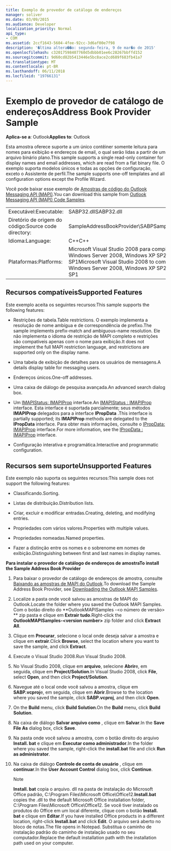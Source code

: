 ```yaml
---
title: Exemplo de provedor de catálogo de endereços
manager: soliver
ms.date: 03/09/2015
ms.audience: Developer
localization_priority: Normal
api_type:
- COM
ms.assetid: 2ccf1643-5604-4fee-92cc-3d6af00e7f98
description: '�ltima altera��o: segunda-feira, 9 de mar�o de 2015'
ms.openlocfilehash: c32017598407760d5dbbb01ee6c28267bbffd152
ms.sourcegitcommit: 9d60cd82b5413446e5bc8ace2cd689f683fb41a7
ms.translationtype: MT
ms.contentlocale: pt-BR
ms.lasthandoff: 06/11/2018
ms.locfileid: "19766131"
---
```

# <a name="address-book-provider-sample"></a><span data-ttu-id="513f9-103">Exemplo de provedor de catálogo de endereços</span><span class="sxs-lookup"><span data-stu-id="513f9-103">Address Book Provider Sample</span></span>

  
  
<span data-ttu-id="513f9-104">**Aplica-se a**: Outlook</span><span class="sxs-lookup"><span data-stu-id="513f9-104">**Applies to**: Outlook</span></span> 
  
<span data-ttu-id="513f9-105">Esta amostra oferece suporte a um único contêiner somente leitura para nomes para exibição e endereços de email, o qual serão lidas a partir de um arquivo binário plano.</span><span class="sxs-lookup"><span data-stu-id="513f9-105">This sample supports a single read-only container for display names and email addresses, which are read from a flat binary file.</span></span> <span data-ttu-id="513f9-106">O exemplo suporta modelos únicos e todas as opções de configuração, exceto o Assistente de perfil.</span><span class="sxs-lookup"><span data-stu-id="513f9-106">The sample supports one-off templates and all configuration options except the Profile Wizard.</span></span>
  
<span data-ttu-id="513f9-107">Você pode baixar esse exemplo de [Amostras de código do Outlook Messaging API (MAPI)](http://go.microsoft.com/fwlink/?LinkId=129740
).</span><span class="sxs-lookup"><span data-stu-id="513f9-107">You can download this sample from [Outlook Messaging API (MAPI) Code Samples](http://go.microsoft.com/fwlink/?LinkId=129740
).</span></span>
  
|||
|:-----|:-----|
|<span data-ttu-id="513f9-108">Executável:</span><span class="sxs-lookup"><span data-stu-id="513f9-108">Executable:</span></span>  <br/> |<span data-ttu-id="513f9-109">SABP32.dll</span><span class="sxs-lookup"><span data-stu-id="513f9-109">SABP32.dll</span></span>  <br/> |
| <span data-ttu-id="513f9-110">Diretório de origem do código:</span><span class="sxs-lookup"><span data-stu-id="513f9-110">Source code directory:</span></span>  <br/> |<span data-ttu-id="513f9-111">SampleAddressBookProvider\SABP</span><span class="sxs-lookup"><span data-stu-id="513f9-111">SampleAddressBookProvider\SABP</span></span>  <br/> |
|<span data-ttu-id="513f9-112">Idioma:</span><span class="sxs-lookup"><span data-stu-id="513f9-112">Language:</span></span>  <br/> |<span data-ttu-id="513f9-113">C++</span><span class="sxs-lookup"><span data-stu-id="513f9-113">C++</span></span>  <br/> |
|<span data-ttu-id="513f9-114">Plataformas:</span><span class="sxs-lookup"><span data-stu-id="513f9-114">Platforms:</span></span>  <br/> |<span data-ttu-id="513f9-115">Microsoft Visual Studio 2008 para compilar para Windows Vista, Windows Server 2008, Windows XP SP2 e Windows Server 2003 SP1</span><span class="sxs-lookup"><span data-stu-id="513f9-115">Microsoft Visual Studio 2008 to compile for Windows Vista, Windows Server 2008, Windows XP SP2, and Windows Server 2003 SP1</span></span>  <br/> |
   
## <a name="supported-features"></a><span data-ttu-id="513f9-116">Recursos compatíveis</span><span class="sxs-lookup"><span data-stu-id="513f9-116">Supported Features</span></span>

<span data-ttu-id="513f9-117">Este exemplo aceita os seguintes recursos:</span><span class="sxs-lookup"><span data-stu-id="513f9-117">This sample supports the following features:</span></span>
  
- <span data-ttu-id="513f9-118">Restrições de tabela.</span><span class="sxs-lookup"><span data-stu-id="513f9-118">Table restrictions.</span></span> <span data-ttu-id="513f9-119">O exemplo implementa a resolução de nome ambígua e de correspondência de prefixo.</span><span class="sxs-lookup"><span data-stu-id="513f9-119">The sample implements prefix-match and ambiguous-name resolution.</span></span> <span data-ttu-id="513f9-120">Ele não implementa o idioma de restrição de MAPI completo e restrições são compatíveis apenas com o nome para exibição.</span><span class="sxs-lookup"><span data-stu-id="513f9-120">It does not implement the full MAPI restriction language, and restrictions are supported only on the display name.</span></span>
    
- <span data-ttu-id="513f9-121">Uma tabela de exibição de detalhes para os usuários de mensagens.</span><span class="sxs-lookup"><span data-stu-id="513f9-121">A details display table for messaging users.</span></span> 
    
- <span data-ttu-id="513f9-122">Endereços únicos.</span><span class="sxs-lookup"><span data-stu-id="513f9-122">One-off addresses.</span></span>
    
- <span data-ttu-id="513f9-123">Uma caixa de diálogo de pesquisa avançada.</span><span class="sxs-lookup"><span data-stu-id="513f9-123">An advanced search dialog box.</span></span>
    
- <span data-ttu-id="513f9-124">Um [IMAPIStatus: IMAPIProp](imapistatusimapiprop.md) interface.</span><span class="sxs-lookup"><span data-stu-id="513f9-124">An [IMAPIStatus : IMAPIProp](imapistatusimapiprop.md) interface.</span></span> <span data-ttu-id="513f9-125">Esta interface é suportada parcialmente; seus métodos **IMAPIProp** delegados para a interface **IPropData** .</span><span class="sxs-lookup"><span data-stu-id="513f9-125">This interface is partially supported; its **IMAPIProp** methods are delegated to the **IPropData** interface.</span></span> <span data-ttu-id="513f9-126">Para obter mais informações, consulte o [IPropData: IMAPIProp](ipropdataimapiprop.md) interface.</span><span class="sxs-lookup"><span data-stu-id="513f9-126">For more information, see the [IPropData : IMAPIProp](ipropdataimapiprop.md) interface.</span></span> 
    
- <span data-ttu-id="513f9-127">Configuração interativa e programática.</span><span class="sxs-lookup"><span data-stu-id="513f9-127">Interactive and programmatic configuration.</span></span>
    
## <a name="unsupported-features"></a><span data-ttu-id="513f9-128">Recursos sem suporte</span><span class="sxs-lookup"><span data-stu-id="513f9-128">Unsupported Features</span></span>

<span data-ttu-id="513f9-129">Este exemplo não suporta os seguintes recursos:</span><span class="sxs-lookup"><span data-stu-id="513f9-129">This sample does not support the following features:</span></span>
  
- <span data-ttu-id="513f9-130">Classificando.</span><span class="sxs-lookup"><span data-stu-id="513f9-130">Sorting.</span></span>
    
- <span data-ttu-id="513f9-131">Listas de distribuição.</span><span class="sxs-lookup"><span data-stu-id="513f9-131">Distribution lists.</span></span>
    
- <span data-ttu-id="513f9-132">Criar, excluir e modificar entradas.</span><span class="sxs-lookup"><span data-stu-id="513f9-132">Creating, deleting, and modifying entries.</span></span>
    
- <span data-ttu-id="513f9-133">Propriedades com vários valores.</span><span class="sxs-lookup"><span data-stu-id="513f9-133">Properties with multiple values.</span></span>
    
- <span data-ttu-id="513f9-134">Propriedades nomeadas.</span><span class="sxs-lookup"><span data-stu-id="513f9-134">Named properties.</span></span>
    
- <span data-ttu-id="513f9-135">Fazer a distinção entre os nomes e o sobrenome em nomes de exibição.</span><span class="sxs-lookup"><span data-stu-id="513f9-135">Distinguishing between first and last names in display names.</span></span>
    
 <span data-ttu-id="513f9-136">**Para instalar o provedor de catálogo de endereços de amostra**</span><span class="sxs-lookup"><span data-stu-id="513f9-136">**To install the Sample Address Book Provider**</span></span>
  
1. <span data-ttu-id="513f9-137">Para baixar o provedor de catálogo de endereços de amostra, consulte [Baixando as amostras de MAPI do Outlook](downloading-the-outlook-mapi-samples.md).</span><span class="sxs-lookup"><span data-stu-id="513f9-137">To download the Sample Address Book Provider, see [Downloading the Outlook MAPI Samples](downloading-the-outlook-mapi-samples.md).</span></span>
    
2. <span data-ttu-id="513f9-138">Localize a pasta onde você salvou as amostras de MAPI do Outlook.</span><span class="sxs-lookup"><span data-stu-id="513f9-138">Locate the folder where you saved the Outlook MAPI Samples.</span></span> <span data-ttu-id="513f9-139">Com o botão direito do **OutlookMAPISamples -\<o número de versão\> ** zip pasta e clique em **Extrair tudo**.</span><span class="sxs-lookup"><span data-stu-id="513f9-139">Right-click the **OutlookMAPISamples-\<version number\>** zip folder and click **Extract All**.</span></span>
    
3. <span data-ttu-id="513f9-140">Clique em **Procurar**, selecione o local onde deseja salvar a amostra e clique em **extrair**.</span><span class="sxs-lookup"><span data-stu-id="513f9-140">Click **Browse**, select the location where you want to save the sample, and click **Extract**.</span></span>
    
4. <span data-ttu-id="513f9-141">Execute o Visual Studio 2008.</span><span class="sxs-lookup"><span data-stu-id="513f9-141">Run Visual Studio 2008.</span></span>
    
5. <span data-ttu-id="513f9-142">No Visual Studio 2008, clique em **arquivo**, selecione **Abrir**e, em seguida, clique em **Project/Solution**.</span><span class="sxs-lookup"><span data-stu-id="513f9-142">In Visual Studio 2008, click **File**, select **Open**, and then click **Project/Solution**.</span></span>
    
6. <span data-ttu-id="513f9-143">Navegue até o local onde você salvou a amostra, clique em **SABP.vcproj**e, em seguida, clique em **Abrir**.</span><span class="sxs-lookup"><span data-stu-id="513f9-143">Browse to the location where you saved the sample, click **SABP.vcproj**, and then click **Open**.</span></span>
    
7. <span data-ttu-id="513f9-144">On the **Build** menu, click **Build Solution**.</span><span class="sxs-lookup"><span data-stu-id="513f9-144">On the **Build** menu, click **Build Solution**.</span></span>
    
8. <span data-ttu-id="513f9-145">Na caixa de diálogo **Salvar arquivo como** , clique em **Salvar**.</span><span class="sxs-lookup"><span data-stu-id="513f9-145">In the **Save File As** dialog box, click **Save**.</span></span>
    
9. <span data-ttu-id="513f9-146">Na pasta onde você salvou a amostra, com o botão direito do arquivo **Install. bat** e clique em **Executar como administrador**.</span><span class="sxs-lookup"><span data-stu-id="513f9-146">In the folder where you saved the sample, right-click the **install.bat** file and click **Run as administrator**.</span></span>
    
10. <span data-ttu-id="513f9-147">Na caixa de diálogo **Controle de conta de usuário** , clique em **continuar**.</span><span class="sxs-lookup"><span data-stu-id="513f9-147">In the **User Account Control** dialog box, click **Continue**.</span></span>
    
    > [!NOTE]
    > <span data-ttu-id="513f9-148">**Install. bat** copia o arquivo. dll na pasta de instalação do Microsoft Office padrão, C:\Program Files\Microsoft Office\Office12\.</span><span class="sxs-lookup"><span data-stu-id="513f9-148">**Install.bat** copies the .dll to the default Microsoft Office installation folder, C:\Program Files\Microsoft Office\Office12\.</span></span> <span data-ttu-id="513f9-149">Se você tiver instalado os produtos do Office em um local diferente, clique com o botão **Install. bat** e clique em **Editar**.</span><span class="sxs-lookup"><span data-stu-id="513f9-149">If you have installed Office products in a different location, right-click **Install.bat** and click **Edit**.</span></span> <span data-ttu-id="513f9-150">O arquivo será aberto no bloco de notas.</span><span class="sxs-lookup"><span data-stu-id="513f9-150">The file opens in Notepad.</span></span> <span data-ttu-id="513f9-151">Substitua o caminho de instalação padrão do caminho de instalação usado no seu computador.</span><span class="sxs-lookup"><span data-stu-id="513f9-151">Replace the default installation path with the installation path used on your computer.</span></span> 
  

